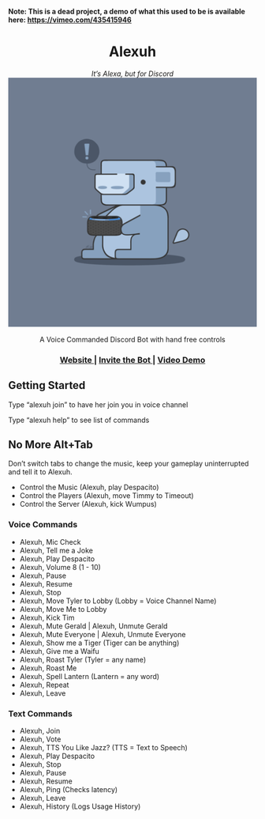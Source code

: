 **Note: This is a dead project, a demo of what this used to be is available here: https://vimeo.com/435415946**

<h1 align="center">Alexuh</h1>

<div align="center">
	<i>It’s Alexa, but for Discord</i>
</div>

<div align="center">
<img src="./public/logo512.png" />

A Voice Commanded Discord Bot with hand free controls
</div>

<div align="center">
  <h3>
  	<a href="https://alexuh.com">
      Website
    </a>
  	<span> | </span>
    <a href="https://alexuh.com/invite">
      Invite the Bot
    </a>
    <span> | </span>
    <a href="https://vimeo.com/435415946">
      Video Demo
    </a>
  </h3>
</div>

## Getting Started
Type “alexuh join” to have her join you in voice channel

Type “alexuh help” to see list of commands

## No More Alt+Tab
Don’t switch tabs to change the music, keep your gameplay uninterrupted and tell it to Alexuh.

- Control the Music (Alexuh, play Despacito)
- Control the Players (Alexuh, move Timmy to Timeout)
- Control the Server (Alexuh, kick Wumpus)

### Voice Commands
- Alexuh, Mic Check
- Alexuh, Tell me a Joke
- Alexuh, Play Despacito
- Alexuh, Volume 8 (1 - 10)
- Alexuh, Pause
- Alexuh, Resume
- Alexuh, Stop
- Alexuh, Move Tyler to Lobby (Lobby = Voice Channel Name)
- Alexuh, Move Me to Lobby
- Alexuh, Kick Tim
- Alexuh, Mute Gerald | Alexuh, Unmute Gerald
- Alexuh, Mute Everyone | Alexuh, Unmute Everyone
- Alexuh, Show me a Tiger (Tiger can be anything)
- Alexuh, Give me a Waifu
- Alexuh, Roast Tyler (Tyler = any name)
- Alexuh, Roast Me
- Alexuh, Spell Lantern (Lantern = any word)
- Alexuh, Repeat
- Alexuh, Leave

### Text Commands
- Alexuh, Join
- Alexuh, Vote
- Alexuh, TTS You Like Jazz? (TTS = Text to Speech)
- Alexuh, Play Despacito
- Alexuh, Stop
- Alexuh, Pause
- Alexuh, Resume
- Alexuh, Ping (Checks latency)
- Alexuh, Leave
- Alexuh, History (Logs Usage History)
